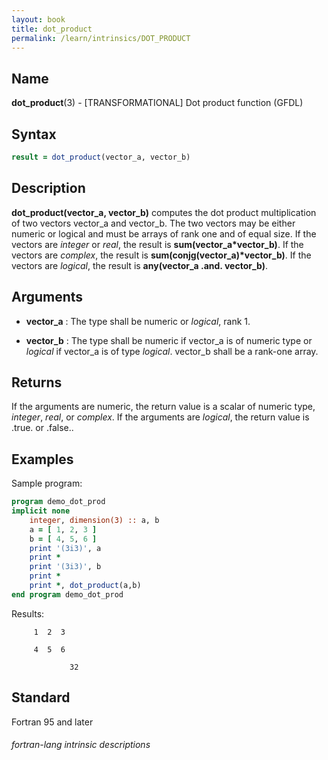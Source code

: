 ```yaml
---
layout: book
title: dot_product
permalink: /learn/intrinsics/DOT_PRODUCT
---
```

## __Name__

__dot\_product__(3) - \[TRANSFORMATIONAL\] Dot product function
(GFDL)

## __Syntax__
```fortran
result = dot_product(vector_a, vector_b)
```
## __Description__

__dot\_product(vector\_a, vector\_b)__ computes the dot product
multiplication of two vectors vector\_a and vector\_b. The two vectors
may be either numeric or logical and must be arrays of rank one and of
equal size. If the vectors are _integer_ or _real_, the result is
__sum(vector\_a\*vector\_b)__. If the vectors are _complex_, the result is
__sum(conjg(vector\_a)\*vector\_b)__. If the vectors are _logical_, the
result is __any(vector\_a .and. vector\_b)__.

## __Arguments__

  - __vector\_a__
    : The type shall be numeric or _logical_, rank 1.

  - __vector\_b__
    : The type shall be numeric if vector\_a is of numeric type or _logical_
    if vector\_a is of type _logical_. vector\_b shall be a rank-one
    array.

## __Returns__

If the arguments are numeric, the return value is a scalar of numeric
type, _integer_, _real_, or _complex_. If the arguments are _logical_, the
return value is .true. or .false..

## __Examples__

Sample program:

```fortran
program demo_dot_prod
implicit none
    integer, dimension(3) :: a, b
    a = [ 1, 2, 3 ]
    b = [ 4, 5, 6 ]
    print '(3i3)', a
    print *
    print '(3i3)', b
    print *
    print *, dot_product(a,b)
end program demo_dot_prod
```
  Results:
```text
     1  2  3
   
     4  5  6
   
             32
```
## __Standard__

Fortran 95 and later

###### fortran-lang intrinsic descriptions
